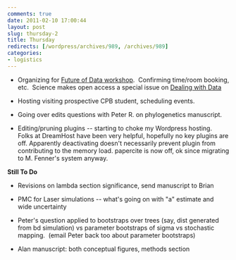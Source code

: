 ```yaml
---
comments: true
date: 2011-02-10 17:00:44
layout: post
slug: thursday-2
title: Thursday
redirects: [/wordpress/archives/989, /archives/989]
categories:
- logistics
---
```



	
  * Organizing for [Future of Data workshop](http://www.carlboettiger.info/archives/905).  Confirming time/room booking, etc.  Science makes open access a special issue on [Dealing with Data](http://www.sciencemag.org/site/special/data/)

	
  * Hosting visiting prospective CPB student, scheduling events.

	
  * Going over edits questions with Peter R. on phylogenetics manuscript.

	
  * Editing/pruning plugins -- starting to choke my Wordpress hosting.  Folks at DreamHost have been very helpful, hopefully no key plugins are off. Apparently deactivating doesn't necessarily prevent plugin from contributing to the memory load. papercite is now off, ok since migrating to M. Fenner's system anyway.


**Still To Do**



	
  * Revisions on lambda section significance, send manuscript to Brian

	
  * PMC for Laser simulations -- what's going on with "a" estimate and wide uncertainty

	
  * Peter's question applied to bootstraps over trees (say, dist generated from bd simulation) vs parameter bootstraps of sigma vs stochastic mapping.  (email Peter back too about parameter bootstraps)

	
  * Alan manuscript: both conceptual figures, methods section


